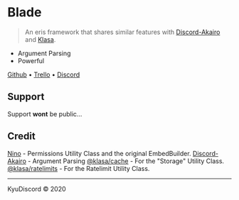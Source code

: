 # Blade

> An eris framework that shares similar features with [Discord-Akairo]() and [Klasa]().

- Argument Parsing
- Powerful

[Github](https://github.com/KyuDiscord/Blade) &bull; [Trello](https://trello.com/b/TJOAGiRb/blade) &bull; [Discord](💎https://discord.gg/27qBkSc)

## Support

Support **wont** be public...

## Credit

[Nino](https://github.com/NinoDiscord/Nino) - Permissions Utility Class and the original EmbedBuilder.
[Discord-Akairo](https://github.com/discord-akairo/discord-akairo) - Argument Parsing
[@klasa/cache](https://github.com/dirigeants/cache) - For the "Storage" Utility Class.
[@klasa/ratelimits](https://github.com/dirigeants/ratelimits) - For the Ratelimit Utility Class.

---

KyuDiscord &copy; 2020


